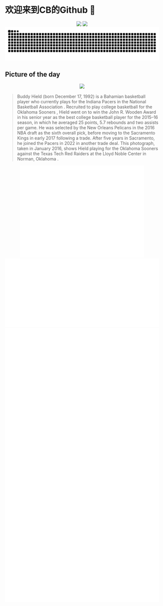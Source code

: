 
# 欢迎来到CB的Github 👋

<div align="center">
  <img height="137px" src="https://github-readme-stats.vercel.app/api?username=SuperCB&show_icons=true&theme=radical" />
  <img height="137px" src="https://github-readme-stats.vercel.app/api/top-langs/?username=SuperCB&hide_title=true&hide_border=true&layout=compact&langs_count=6&text_color=000&icon_color=fff" />
</div>


<div align="center">
    <img src="./contribution-snake/github-contribution-grid-snake.svg" />
</div>



## Picture of the day
<div align="center">
  <img width=400px src="https://upload.wikimedia.org/wikipedia/commons/thumb/a/a1/Buddy_Hield.jpg/525px-Buddy_Hield.jpg" />
</div>

>Buddy Hield  (born December 17, 1992) is a Bahamian  basketball  player who currently plays for the  Indiana Pacers  in the  National Basketball Association . Recruited to play  college basketball  for the  Oklahoma Sooners , Hield went on to win the  John R. Wooden Award  in his senior year as the best college basketball player for the 2015–16 season, in which he averaged 25 points, 5.7 rebounds and two assists per game. He was selected by the  New Orleans Pelicans  in the  2016 NBA draft  as the sixth overall pick, before moving to the  Sacramento Kings  in early 2017 following a trade. After five years in Sacramento, he joined the Pacers in 2022 in another trade deal. This photograph, taken in January 2016, shows Hield playing for the Oklahoma Sooners against the  Texas Tech Red Raiders  at the  Lloyd Noble Center  in  Norman, Oklahoma .



<div align="center">
  <img height="300px" src="base_metrics.svg" />
  <img  src="metrics.plugin.calendar.full.svg" />
</div>


<div align="center">
  <img  src="plugin_metrics.svg" /> 
</div>
